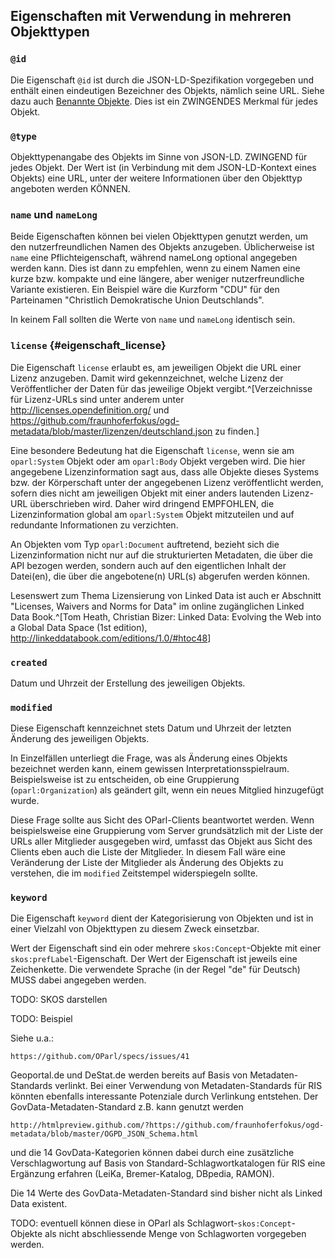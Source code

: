 Eigenschaften mit Verwendung in mehreren Objekttypen
----------------------------------------------------

### `@id`

Die Eigenschaft `@id` ist durch die JSON-LD-Spezifikation vorgegeben
und enthält einen eindeutigen Bezeichner des Objekts, nämlich seine URL.
Siehe dazu auch [Benannte Objekte](#benannte_objekte). Dies ist ein 
ZWINGENDES Merkmal für jedes Objekt.

### `@type`

Objekttypenangabe des Objekts im Sinne von JSON-LD. ZWINGEND für jedes Objekt.
Der Wert ist (in Verbindung mit dem JSON-LD-Kontext eines Objekts) eine URL,
unter der weitere Informationen über den Objekttyp angeboten werden KÖNNEN.

### `name` und `nameLong`

Beide Eigenschaften können bei vielen Objekttypen genutzt werden, um den nutzerfreundlichen
Namen des Objekts anzugeben. Üblicherweise ist `name` eine Pflichteigenschaft, während
nameLong optional angegeben werden kann. Dies ist dann zu empfehlen, wenn zu einem Namen
eine kurze bzw. kompakte und eine längere, aber weniger nutzerfreundliche Variante
existieren. Ein Beispiel wäre die Kurzform "CDU" für den Parteinamen "Christlich Demokratische
Union Deutschlands".

In keinem Fall sollten die Werte von `name` und `nameLong` identisch sein.

### `license` {#eigenschaft_license}

Die Eigenschaft `license` erlaubt es, am jeweiligen Objekt die URL einer Lizenz
anzugeben. Damit wird gekennzeichnet, welche Lizenz der Veröffentlicher der
Daten für das jeweilige Objekt vergibt.^[Verzeichnisse für Lizenz-URLs sind
unter anderem unter <http://licenses.opendefinition.org/> und 
<https://github.com/fraunhoferfokus/ogd-metadata/blob/master/lizenzen/deutschland.json>
zu finden.]

Eine besondere Bedeutung hat die Eigenschaft `license`, wenn sie am `oparl:System` Objekt oder am `oparl:Body`
Objekt vergeben wird. Die hier angegebene Lizenzinformation sagt aus, dass alle
Objekte dieses Systems bzw. der Körperschaft unter der angegebenen Lizenz veröffentlicht werden, sofern
dies nicht am jeweiligen Objekt mit einer anders lautenden Lizenz-URL überschrieben
wird. Daher wird dringend EMPFOHLEN, die Lizenzinformation global am `oparl:System`
Objekt mitzuteilen und auf redundante Informationen zu verzichten.

An Objekten vom Typ `oparl:Document` auftretend, bezieht sich die Lizenzinformation
nicht nur auf die strukturierten Metadaten, die über die API bezogen werden, sondern
auch auf den eigentlichen Inhalt der Datei(en), die über die angebotene(n) URL(s)
abgerufen werden können.

Lesenswert zum Thema Lizensierung von Linked Data ist auch er Abschnitt "Licenses,
Waivers and Norms for Data" im online zugänglichen Linked Data Book.^[Tom Heath, Christian Bizer: Linked Data: Evolving the Web into a Global Data Space (1st edition), <http://linkeddatabook.com/editions/1.0/#htoc48>]

### `created`

Datum und Uhrzeit der Erstellung des jeweiligen Objekts.

### `modified`

Diese Eigenschaft kennzeichnet stets Datum und Uhrzeit der letzten Änderung des
jeweiligen Objekts.

In Einzelfällen unterliegt die Frage, was als Änderung eines Objekts bezeichnet werden
kann, einem gewissen Interpretationsspielraum. Beispielsweise ist zu entscheiden,
ob eine Gruppierung (`oparl:Organization`) als geändert gilt, wenn ein neues Mitglied 
hinzugefügt wurde.

Diese Frage sollte aus Sicht des OParl-Clients beantwortet werden. Wenn beispielsweise
eine Gruppierung vom Server grundsätzlich mit der Liste der URLs aller Mitglieder ausgegeben
wird, umfasst das Objekt aus Sicht des Clients eben auch die Liste der Mitglieder. In diesem
Fall wäre eine Veränderung der Liste der Mitglieder als Änderung des Objekts zu verstehen,
die im `modified` Zeitstempel widerspiegeln sollte.

### `keyword`

Die Eigenschaft `keyword` dient der Kategorisierung von Objekten und ist in
einer Vielzahl von Objekttypen zu diesem Zweck einsetzbar.

Wert der Eigenschaft sind ein oder mehrere `skos:Concept`-Objekte mit einer
`skos:prefLabel`-Eigenschaft. Der Wert der Eigenschaft ist jeweils eine Zeichenkette.
Die verwendete Sprache (in der Regel "de" für Deutsch) MUSS dabei angegeben werden.

TODO: SKOS darstellen

TODO: Beispiel

Siehe u.a.:

    https://github.com/OParl/specs/issues/41

Geoportal.de und DeStat.de werden bereits auf Basis von Metadaten-Standards verlinkt.
Bei einer Verwendung von Metadaten-Standards für RIS könnten ebenfalls interessante
Potenziale durch Verlinkung entstehen.
Der GovData-Metadaten-Standard z.B. kann genutzt werden

    http://htmlpreview.github.com/?https://github.com/fraunhoferfokus/ogd-metadata/blob/master/OGPD_JSON_Schema.html

und die 14 GovData-Kategorien können dabei durch eine zusätzliche Verschlagwortung
auf Basis von Standard-Schlagwortkatalogen für RIS eine Ergänzung erfahren (LeiKa,
Bremer-Katalog, DBpedia, RAMON).

Die 14 Werte des GovData-Metadaten-Standard sind bisher nicht als Linked Data
existent.

TODO: eventuell können diese in OParl als Schlagwort-`skos:Concept`-Objekte als nicht abschliessende Menge von Schlagworten vorgegeben werden.
